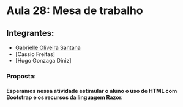 # Aula 28: Mesa de trabalho
## Integrantes: 
- [Gabrielle Oliveira Santana](https://github.com/santanagabi)
- [Cassio Freitas]
- [Hugo Gonzaga Diniz]

### Proposta:
#### Esperamos nessa atividade estimular o aluno o uso de HTML com Bootstrap e os recursos da linguagem Razor.
